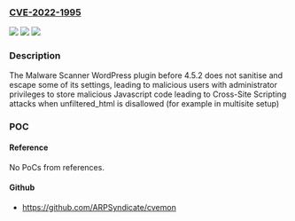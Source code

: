 ### [CVE-2022-1995](https://cve.mitre.org/cgi-bin/cvename.cgi?name=CVE-2022-1995)
![](https://img.shields.io/static/v1?label=Product&message=Malware%20Scanner&color=blue)
![](https://img.shields.io/static/v1?label=Version&message=n%2Fa&color=blue)
![](https://img.shields.io/static/v1?label=Vulnerability&message=CWE-79%20Cross-site%20Scripting%20(XSS)&color=brighgreen)

### Description

The Malware Scanner WordPress plugin before 4.5.2 does not sanitise and escape some of its settings, leading to malicious users with administrator privileges to store malicious Javascript code leading to Cross-Site Scripting attacks when unfiltered_html is disallowed (for example in multisite setup)

### POC

#### Reference
No PoCs from references.

#### Github
- https://github.com/ARPSyndicate/cvemon

